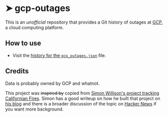 # ➤ gcp-outages

This is an *unofficial* repository that provides a Git history of outages at [GCP](https://cloud.google.com), a cloud computing platform.

## How to use

- Visit the [history for the `gcp_outages.json`](https://github.com/outages/gcp-outages/commits/master/gcp_outages.json) file.

## Credits

Data is probably owned by GCP and whatnot.

This project was ~~inspired by~~ copied from [Simon Willison's project tracking Californian Fires](https://simonwillison.net/2020/Oct/9/git-scraping/). Simon has a good writeup on how he built that project on [his blog](https://simonwillison.net/2020/Oct/9/git-scraping/) and there is a broader discussion of the topic on [Hacker News](https://news.ycombinator.com/item?id=24732943) if you want more background.

